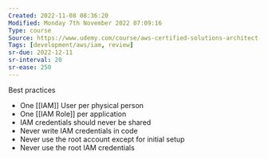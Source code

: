 ```yaml
---
Created: 2022-11-08 08:36:20
Modified: Monday 7th November 2022 07:09:16
Type: course
Source: https://www.udemy.com/course/aws-certified-solutions-architect-associate-saa-c01/?xref=E0Aed11STH4LPUQvCz0GJFABTmM=
Tags: [development/aws/iam, review]
sr-due: 2022-12-11
sr-interval: 20
sr-ease: 250
---
```


Best practices

- One [[IAM]] User per physical person
- One [[IAM Role]] per application
- IAM credentials should never be shared
- Never write IAM credentials in code
- Never use the root account except for initial setup
- Never use the root IAM credentials